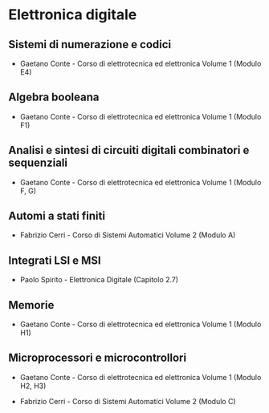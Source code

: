 # Elettronica digitale

## Sistemi di numerazione e codici

* Gaetano Conte - Corso di elettrotecnica ed elettronica Volume 1 (Modulo E4)

## Algebra booleana

* Gaetano Conte - Corso di elettrotecnica ed elettronica Volume 1 (Modulo F1)

## Analisi e sintesi di circuiti digitali combinatori e sequenziali

* Gaetano Conte - Corso di elettrotecnica ed elettronica Volume 1 (Modulo F, G)

## Automi a stati finiti

* Fabrizio Cerri - Corso di Sistemi Automatici Volume 2 (Modulo A)

## Integrati LSI e MSI

* Paolo Spirito - Elettronica Digitale (Capitolo 2.7)

## Memorie

* Gaetano Conte - Corso di elettrotecnica ed elettronica Volume 1 (Modulo H1)

## Microprocessori e microcontrollori

* Gaetano Conte - Corso di elettrotecnica ed elettronica Volume 1 (Modulo H2, H3)

* Fabrizio Cerri - Corso di Sistemi Automatici Volume 2 (Modulo C)

